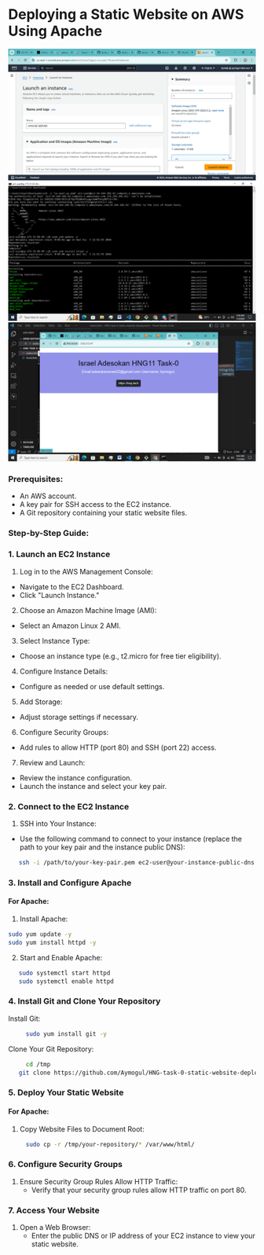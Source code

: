 # Deploying a Static Website on AWS Using Apache 

![alt text](./screenshots/ec2-server.PNG)
![alt text](./screenshots/apache-install.PNG)
![alt text](./screenshots/hng-page.PNG)
### Prerequisites:
- An AWS account.
- A key pair for SSH access to the EC2 instance.
- A Git repository containing your static website files.

### Step-by-Step Guide:

### 1. Launch an EC2 Instance

1. Log in to the AWS Management Console:
- Navigate to the EC2 Dashboard.
- Click "Launch Instance."

2. Choose an Amazon Machine Image (AMI):
- Select an Amazon Linux 2 AMI.

3. Select Instance Type:
- Choose an instance type (e.g., t2.micro for free tier eligibility).

4. Configure Instance Details:
- Configure as needed or use default settings.

5. Add Storage:
- Adjust storage settings if necessary.

6. Configure Security Groups:
- Add rules to allow HTTP (port 80) and SSH (port 22) access.

7. Review and Launch:
- Review the instance configuration.
- Launch the instance and select your key pair.

### 2. Connect to the EC2 Instance

1. SSH into Your Instance:
- Use the following command to connect to your instance (replace the path to your key pair and the instance public DNS):
   
```sh
   ssh -i /path/to/your-key-pair.pem ec2-user@your-instance-public-dns
```
         
     
### 3. Install and Configure Apache 

#### For Apache:

1. Install Apache:
```sh
sudo yum update -y
sudo yum install httpd -y
```    


2. Start and Enable Apache:
```sh
   sudo systemctl start httpd
   sudo systemctl enable httpd
```
     
   
### 4. Install Git and Clone Your Repository

 Install Git:
```sh
     sudo yum install git -y
```
Clone Your Git Repository:
```sh
     cd /tmp
   git clone https://github.com/Aymogul/HNG-task-0-static-website-deployment.git
```
### 5. Deploy Your Static Website

#### For Apache:

1. Copy Website Files to Document Root:
```sh
     sudo cp -r /tmp/your-repository/* /var/www/html/
```
   
### 6. Configure Security Groups

1. Ensure Security Group Rules Allow HTTP Traffic:
   - Verify that your security group rules allow HTTP traffic on port 80.

### 7. Access Your Website

1. Open a Web Browser:
   - Enter the public DNS or IP address of your EC2 instance to view your static website.


